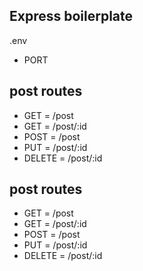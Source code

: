 ## Express boilerplate

.env

- PORT

  
## post routes
- GET      = /post
- GET      = /post/:id
- POST     = /post
- PUT      = /post/:id
- DELETE   = /post/:id
  
## post routes
- GET      = /post
- GET      = /post/:id
- POST     = /post
- PUT      = /post/:id
- DELETE   = /post/:id